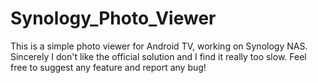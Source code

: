 # Synology_Photo_Viewer

This is a simple photo viewer for Android TV, working on Synology NAS. Sincerely I don't like the official solution and I find it really too slow. Feel free to suggest any feature and report any bug!
